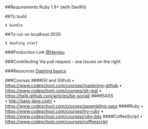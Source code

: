 
##Requirements
Ruby 1.9+ (with DevKit)

##To build
```
$ bundle
```
##To run on localhost:3030
```
$ dashing start
```

###Production Link
[@Heroku](http://kitchen-dashboard.herokuapp.com)

###Contributing
Via pull request - see issues on the right.

###Resources
[Dashing basics](http://dashing.io/)

###Courses
####Git and Github
•	https://www.codeschool.com/courses/mastering-github
•	https://www.codeschool.com/courses/git-real
•	https://help.github.com/articles/be-social/
####SASS	
•	http://sass-lang.com/
•	https://www.codeschool.com/courses/assembling-sass
####Ruby
•	https://www.codeschool.com/courses/try-ruby
•	https://www.codeschool.com/courses/ruby-bits
####CoffeeScript
•	https://www.codeschool.com/courses/coffeescript
